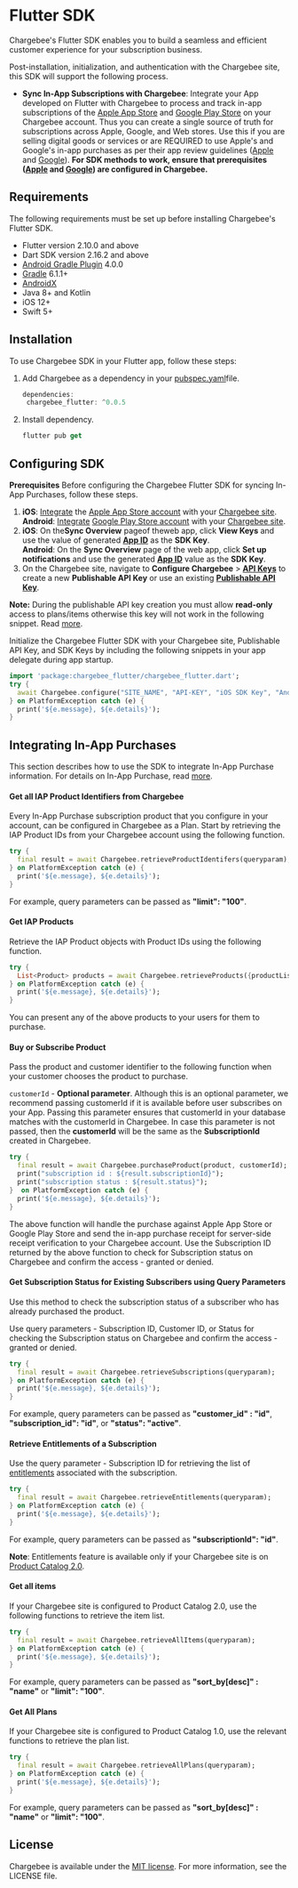 # Flutter SDK

Chargebee's Flutter SDK enables you to build a seamless and efficient customer experience for your subscription business.

Post-installation, initialization, and authentication with the Chargebee site, this SDK will support the following process.

-   **Sync In-App Subscriptions with Chargebee**: Integrate your App developed on Flutter with Chargebee to process and track in-app subscriptions of the [Apple App Store](https://appstoreconnect.apple.com/login "https://appstoreconnect.apple.com/login") and [Google Play Store](https://play.google.com/console/about/ "https://play.google.com/console/about/") on your Chargebee account. Thus you can create a single source of truth for subscriptions across Apple, Google, and Web stores. Use this if you are selling digital goods or services or are REQUIRED to use Apple's and Google's in-app purchases as per their app review guidelines ([Apple](https://developer.apple.com/app-store/review/guidelines/ "https://developer.apple.com/app-store/review/guidelines/") and [Google](https://support.google.com/googleplay/android-developer/answer/9858738 "https://support.google.com/googleplay/android-developer/answer/9858738")). **For SDK methods to work, ensure that prerequisites ([**Apple**](https://www.chargebee.com/docs/2.0/mobile-app-store-product-iap.html#configure-prerequisites "https://www.chargebee.com/docs/2.0/mobile-app-store-product-iap.html#configure-prerequisites") and [**Google**](https://www.chargebee.com/docs/2.0/mobile-playstore-connect.html#prerequisites-configuration "https://www.chargebee.com/docs/2.0/mobile-playstore-connect.html#prerequisites-configuration")) are configured in Chargebee.**

## Requirements

The following requirements must be set up before installing Chargebee's Flutter SDK.

-   Flutter version 2.10.0 and above
-   Dart SDK version 2.16.2 and above
-   [Android Gradle Plugin](https://developer.android.com/studio/releases/gradle-plugin "https://developer.android.com/studio/releases/gradle-plugin") 4.0.0
-   [Gradle](https://gradle.org/releases/ "https://gradle.org/releases/") 6.1.1+
-   [AndroidX](https://developer.android.com/jetpack/androidx/ "https://developer.android.com/jetpack/androidx/")
-   Java 8+ and Kotlin
-   iOS 12+
-   Swift 5+

## Installation

To use Chargebee SDK in your Flutter app, follow these steps:

1.  Add Chargebee as a dependency in your [pubspec.yaml](https://flutter.io/platform-plugins/ "https://flutter.io/platform-plugins/")file.

    ```dart
    dependencies: 
     chargebee_flutter: ^0.0.5
    ```
    
2.  Install dependency.

    ```dart
    flutter pub get
    ```

## Configuring SDK

**Prerequisites**
Before configuring the Chargebee Flutter SDK for syncing In-App Purchases, follow these steps.

1.  **iOS**: [Integrate](https://www.chargebee.com/docs/2.0/mobile-app-store-connect.html "https://www.chargebee.com/docs/2.0/mobile-app-store-connect.html") the [Apple App Store account](https://appstoreconnect.apple.com/login "https://appstoreconnect.apple.com/login") with your [Chargebee site](https://app.chargebee.com/login "https://app.chargebee.com/login").   
 **Android**: [Integrate](https://www.chargebee.com/docs/2.0/mobile-playstore-connect.html "https://www.chargebee.com/docs/2.0/mobile-playstore-connect.html") [Google Play Store account](https://play.google.com/console/about/ "https://play.google.com/console/about/") with your [Chargebee site](https://app.chargebee.com/login "https://app.chargebee.com/login").
2.  **iOS**: On the**Sync Overview** pageof theweb app, click **View Keys** and use the value of generated [**App ID**](https://www.chargebee.com/docs/1.0/mobile-app-store-product-iap.html#app-id "https://www.chargebee.com/docs/1.0/mobile-app-store-product-iap.html#app-id") as the **SDK Key**.    
**Android**: On the **Sync Overview** page of the web app, click **Set up notifications** and use the generated [**App ID**](https://www.chargebee.com/docs/1.0/mobile-playstore-notifications.html#app-id "https://www.chargebee.com/docs/1.0/mobile-playstore-notifications.html#app-id") value as the **SDK Key**.
3.  On the Chargebee site, navigate to **Configure Chargebee** > [**API Keys**](https://www.chargebee.com/docs/2.0/api_keys.html#create-an-api-key "https://www.chargebee.com/docs/2.0/api_keys.html#create-an-api-key") to create a new **Publishable API Key** or use an existing [**Publishable API Key**](https://www.chargebee.com/docs/2.0/api_keys.html#types-of-api-keys_publishable-key "https://www.chargebee.com/docs/2.0/api_keys.html#types-of-api-keys_publishable-key").

**Note:** During the publishable API key creation you must allow **read-only** access to plans/items otherwise this key will not work in the following snippet. Read [more](https://www.chargebee.com/docs/2.0/api_keys.html#types-of-api-keys_publishable-key "https://www.chargebee.com/docs/2.0/api_keys.html#types-of-api-keys_publishable-key").

Initialize the Chargebee Flutter SDK with your Chargebee site, Publishable API Key, and SDK Keys by including the following snippets in your app delegate during app startup.

```dart
import 'package:chargebee_flutter/chargebee_flutter.dart';
try {
  await Chargebee.configure("SITE_NAME", "API-KEY", "iOS SDK Key", "Android SDK Key");
} on PlatformException catch (e) {
  print('${e.message}, ${e.details}');
}
```

## Integrating In-App Purchases

This section describes how to use the SDK to integrate In-App Purchase information. For details on In-App Purchase, read [more](https://www.chargebee.com/docs/2.0/mobile_subscriptions.html "https://www.chargebee.com/docs/2.0/mobile_subscriptions.html").

#### Get all IAP Product Identifiers from Chargebee

Every In-App Purchase subscription product that you configure in your account, can be configured in Chargebee as a Plan. Start by retrieving the IAP Product IDs from your Chargebee account using the following function.

```dart
try {
  final result = await Chargebee.retrieveProductIdentifers(queryparam);
} on PlatformException catch (e) {
  print('${e.message}, ${e.details}');
}
```
For example, query parameters can be passed as **"limit": "100"**.

#### Get IAP Products

Retrieve the IAP Product objects with Product IDs using the following function.

```dart
try {
  List<Product> products = await Chargebee.retrieveProducts({productList: "[Product ID's from Google or Apple]"});
} on PlatformException catch (e) {
  print('${e.message}, ${e.details}');
}
```
You can present any of the above products to your users for them to purchase.

#### Buy or Subscribe Product

Pass the product and customer identifier to the following function when your customer chooses the product to purchase.

`customerId` -  **Optional parameter**. Although this is an optional parameter, we recommend passing customerId if it is available before user subscribes on your App. Passing this parameter ensures that customerId in your database matches with the customerId in Chargebee.
In case this parameter is not passed, then the **customerId** will be the same as the **SubscriptionId** created in Chargebee.

```dart
try {
  final result = await Chargebee.purchaseProduct(product, customerId);
  print("subscription id : ${result.subscriptionId}");
  print("subscription status : ${result.status}");
}  on PlatformException catch (e) {
  print('${e.message}, ${e.details}');
}
```

The above function will handle the purchase against Apple App Store or Google Play Store and send the in-app purchase receipt for server-side receipt verification to your Chargebee account. Use the Subscription ID returned by the above function to check for Subscription status on Chargebee and confirm the access - granted or denied.

#### Get Subscription Status for Existing Subscribers using Query Parameters

Use this method to check the subscription status of a subscriber who has already purchased the product.

Use query parameters - Subscription ID, Customer ID, or Status for checking the Subscription status on Chargebee and confirm the access - granted or denied.

```dart
try {
  final result = await Chargebee.retrieveSubscriptions(queryparam);
} on PlatformException catch (e) {
  print('${e.message}, ${e.details}');
}
```

For example, query parameters can be passed as **"customer_id" : "id"**, **"subscription_id": "id"**, or **"status": "active"**.

#### Retrieve Entitlements of a Subscription

Use the query parameter - Subscription ID for retrieving the list of [entitlements](https://www.chargebee.com/docs/2.0/entitlements.html) associated with the subscription.

```dart
try {
  final result = await Chargebee.retrieveEntitlements(queryparam);
} on PlatformException catch (e) {
  print('${e.message}, ${e.details}');
}
```
For example, query parameters can be passed as **"subscriptionId": "id"**.

**Note**: Entitlements feature is available only if your Chargebee site is on [Product Catalog 2.0](https://www.chargebee.com/docs/2.0/product-catalog.html).

#### Get all items

If your Chargebee site is configured to Product Catalog 2.0, use the following functions to retrieve the item list.

```dart
try {
  final result = await Chargebee.retrieveAllItems(queryparam);
} on PlatformException catch (e) {
  print('${e.message}, ${e.details}');
}
```
For example, query parameters can be passed as **"sort_by[desc]" : "name"** or **"limit": "100"**.

#### Get All Plans

If your Chargebee site is configured to Product Catalog 1.0, use the relevant functions to retrieve the plan list.

```dart
try {
  final result = await Chargebee.retrieveAllPlans(queryparam);
} on PlatformException catch (e) {
  print('${e.message}, ${e.details}');
}
```
For example, query parameters can be passed as **"sort_by[desc]" : "name"** or **"limit": "100"**.

## License

Chargebee is available under the [MIT license](https://opensource.org/licenses/MIT "https://opensource.org/licenses/MIT"). For more information, see the LICENSE file.
